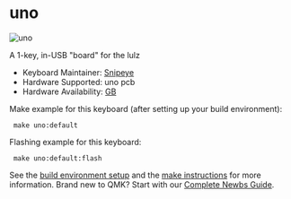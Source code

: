 # uno

 ![uno](https://i.imgur.com/OqPyWbbl.jpg)

A 1-key, in-USB "board" for the lulz

 * Keyboard Maintainer: [Snipeye](https://github.com/Snipeye)
 * Hardware Supported: uno pcb
 * Hardware Availability: [GB](https://www.reddit.com/r/mechmarket/comments/gyijm7/gb_uno/)

 Make example for this keyboard (after setting up your build environment):

     make uno:default

 Flashing example for this keyboard:

     make uno:default:flash

 See the [build environment setup](https://docs.qmk.fm/#/getting_started_build_tools) and the [make instructions](https://docs.qmk.fm/#/getting_started_make_guide) for more information. Brand new to QMK? Start with our [Complete Newbs Guide](https://docs.qmk.fm/#/newbs).